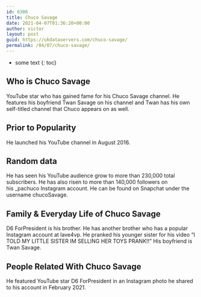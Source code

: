 ```yaml
---
id: 6306
title: Chuco Savage
date: 2021-04-07T01:36:20+00:00
author: victor
layout: post
guid: https://ukdataservers.com/chuco-savage/
permalink: /04/07/chuco-savage/
---
```


* some text
{: toc}


## Who is Chuco Savage



YouTube star who has gained fame for his Chuco Savage channel. He features his boyfriend Twan Savage on his channel and Twan has his own self-titled channel that Chuco appears on as well. 

                
                
                
## Prior to Popularity



He launched his YouTube channel in August 2016.

                
                
                
## Random data



He has seen his YouTube audience grow to more than 230,000 total subscribers. He has also risen to more than 140,000 followers on his _pachuco Instagram account. He can be found on Snapchat under the username chucoSavage. 

                
                
                
## Family & Everyday Life of Chuco Savage



D6 ForPresident is his brother. He has another brother who has a popular Instagram account at lave4vp. He pranked his younger sister for his video &#8220;I TOLD MY LITTLE SISTER IM SELLING HER TOYS PRANK!!&#8221; His boyfriend is Twan Savage.

                
                
                
## People Related With Chuco Savage



He featured YouTube star D6 ForPresident in an Instagram photo he shared to his account in February 2021.

                
              
            
          
          
          